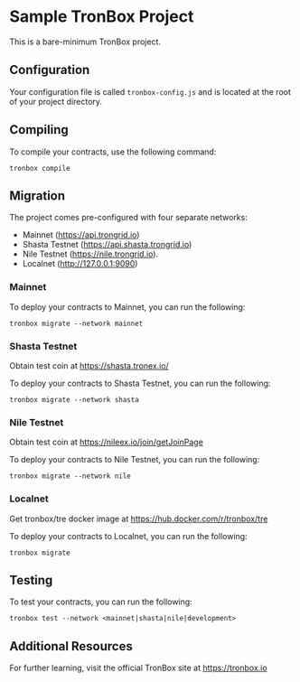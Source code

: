 # Sample TronBox Project

This is a bare-minimum TronBox project.

## Configuration

Your configuration file is called `tronbox-config.js` and is located at the root of your project directory.

## Compiling

To compile your contracts, use the following command:

```shell
tronbox compile
```

## Migration

The project comes pre-configured with four separate networks:

- Mainnet (https://api.trongrid.io)
- Shasta Testnet (https://api.shasta.trongrid.io)
- Nile Testnet (https://nile.trongrid.io).
- Localnet (http://127.0.0.1:9090)

### Mainnet

To deploy your contracts to Mainnet, you can run the following:

```shell
tronbox migrate --network mainnet
```

### Shasta Testnet

Obtain test coin at https://shasta.tronex.io/

To deploy your contracts to Shasta Testnet, you can run the following:

```shell
tronbox migrate --network shasta
```

### Nile Testnet

Obtain test coin at https://nileex.io/join/getJoinPage

To deploy your contracts to Nile Testnet, you can run the following:

```shell
tronbox migrate --network nile
```

### Localnet

Get tronbox/tre docker image at https://hub.docker.com/r/tronbox/tre

To deploy your contracts to Localnet, you can run the following:

```shell
tronbox migrate
```

## Testing

To test your contracts, you can run the following:

```shell
tronbox test --network <mainnet|shasta|nile|development>
```

## Additional Resources

For further learning, visit the official TronBox site at https://tronbox.io
